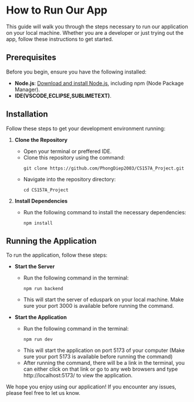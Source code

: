# How to Run Our App

This guide will walk you through the steps necessary to run our application on your local machine. Whether you are a developer or just trying out the app, follow these instructions to get started.

## Prerequisites

Before you begin, ensure you have the following installed:
- **Node.js**: [Download and install Node.js](https://nodejs.org/en/download/), including npm (Node Package Manager).
- **IDE(VSCODE,ECLIPSE,SUBLIMETEXT)**.

## Installation

Follow these steps to get your development environment running:

1. **Clone the Repository**
   - Open your terminal or preffered IDE.
   - Clone this repository using the command:
     ```
     git clone https://github.com/PhongDiep2003/CS157A_Project.git
     ```
   - Navigate into the repository directory:
     ```
     cd CS157A_Project
     ```

2. **Install Dependencies**
   - Run the following command to install the necessary dependencies:
     ```
     npm install
     ```

## Running the Application

To run the application, follow these steps:

- **Start the Server**
  - Run the following command in the terminal:
    ```
    npm run backend
    ```
  - This will start the server of eduspark on your local machine. Make sure your port 3000 is available before running the command.

- **Start the Application**
  - Run the following command in the terminal:
    ```
    npm run dev
    ```
  - This will start the application on port 5173 of your computer (Make sure your port 5173 is available before running the command)
  - After running the command, there will be a link in the terminal, you can either click on that link or go to any web browsers and type http://localhost:5173/ to view the application. 

We hope you enjoy using our application! If you encounter any issues, please feel free to let us know.

